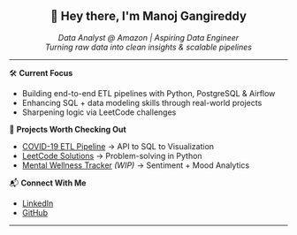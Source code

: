 <h2 align="center">👋 Hey there, I'm Manoj Gangireddy</h2>

<p align="center">
  <i>Data Analyst @ Amazon | Aspiring Data Engineer</i><br>
  <i>Turning raw data into clean insights & scalable pipelines</i>
</p>

---

🛠 **Current Focus**
- Building end-to-end ETL pipelines with Python, PostgreSQL & Airflow  
- Enhancing SQL + data modeling skills through real-world projects  
- Sharpening logic via LeetCode challenges

🚀 **Projects Worth Checking Out**
- [COVID-19 ETL Pipeline](https://github.com/ManojGangireddy/covid19-etl-pipeline) → API to SQL to Visualization  
- [LeetCode Solutions](https://github.com/ManojGangireddy/leetcode-solutions) → Problem-solving in Python  
- [Mental Wellness Tracker](#) *(WIP)* → Sentiment + Mood Analytics

📬 **Connect With Me**
- [LinkedIn](https://linkedin.com/in/ManojGangireddy)
- [GitHub](https://github.com/ManojGangireddy)

---
